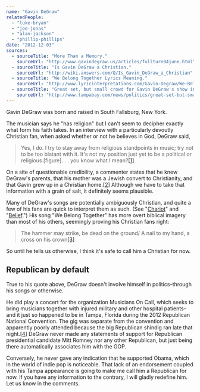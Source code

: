 ```yaml
---
name: "Gavin DeGraw"
relatedPeople:
  - "luke-bryan"
  - "joe-jonas"
  - "alan-jackson"
  - "phillip-phillips"
date: "2012-12-03"
sources:
  - sourceTitle: "More Than a Memory."
    sourceUrl: "http://www.gavindegraw.us/articles/fullturn04june.html"
  - sourceTitle: "Is Gavin DeGraw a Christian."
    sourceUrl: "http://wiki.answers.com/Q/Is_Gavin_DeGraw_a_Christian"
  - sourceTitle: "We Belong Together Lyrics Meaning."
    sourceUrl: "http://www.lyricinterpretations.com/Gavin-Degraw/We-Belong-Together"
  - sourceTitle: "Great set, but small crowd for Gavin DeGraw's show in Tampa."
    sourceUrl: "http://www.tampabay.com/news/politics/great-set-but-small-crowd-for-gavin-degraws-show-in-tampa/1248556"
---
```


Gavin DeGraw was born and raised in South Fallsburg, New York.

The musician says he "has religion" but I can't seem to decipher exactly what form his faith takes. In an interview with a particularly devoutly Christian fan, when asked whether or not he believes in God, DeGraw said,

>Yes, I do. I try to stay away from religious standpoints in music; try not to be too blatant with it. It's not my position just yet to be a political or religious [figure]. . . you know what I mean?<a class="source-citation" href="#http://www.gavindegraw.us/articles/fullturn04june.html" title="More Than a Memory.">[1]</a>

On a site of questionable credibility, a commenter states that he knew DeGraw's parents, that his mother was a Jewish convert to Christianity, and that Gavin grew up in a Christian home.<a class="source-citation" href="#http://wiki.answers.com/Q/Is_Gavin_DeGraw_a_Christian" title="Is Gavin DeGraw a Christian.">[2]</a> Although we have to take that information with a grain of salt, it definitely seems plausible.

Many of DeGraw's songs are potentially ambiguously Christian, and quite a few of his fans are quick to interpret them as such. (See "[Chariot](http://www.songmeanings.net/songs/view/3530822107858496951/)" and "[Belief](http://www.songmeanings.net/songs/view/3530822107858489486/).") His song "We Belong Together" has more overt biblical imagery than most of his others, seemingly proving his Christian fans right:

>The hammer may strike, be dead on the ground/ A nail to my hand, a cross on his crown<a class="source-citation" href="#http://www.lyricinterpretations.com/Gavin-Degraw/We-Belong-Together" title="We Belong Together Lyrics Meaning.">[3]</a>

So until he tells us otherwise, I think it's safe to call him a Christian for now.


## Republican by default

True to his quote above, DeGraw doesn't involve himself in politics–through his songs or otherwise.

He did play a concert for the organization Musicians On Call, which seeks to bring musicians together with injured military and other hospital patients–and it just so happened to be in Tampa, Florida during the 2012 Republican National Convention. The gig was separate from the convention and apparently poorly attended because the big Republican shindig ran late that night.<a class="source-citation" href="#http://www.tampabay.com/news/politics/great-set-but-small-crowd-for-gavin-degraws-show-in-tampa/1248556" title="Great set, but small crowd for Gavin DeGraw&apos;s show in Tampa.">[4]</a> DeGraw never made any statements of support for Republican presidential candidate Mitt Romney nor any other Republican, but just being there automatically associates him with the GOP.

Conversely, he never gave any indication that he supported Obama, which in the world of indie pop is noticeable. That lack of an endorsement coupled with his Tampa appearance is going to make me call him a Republican for now. If you have any information to the contrary, I will gladly redefine him. Let us know in the comments.